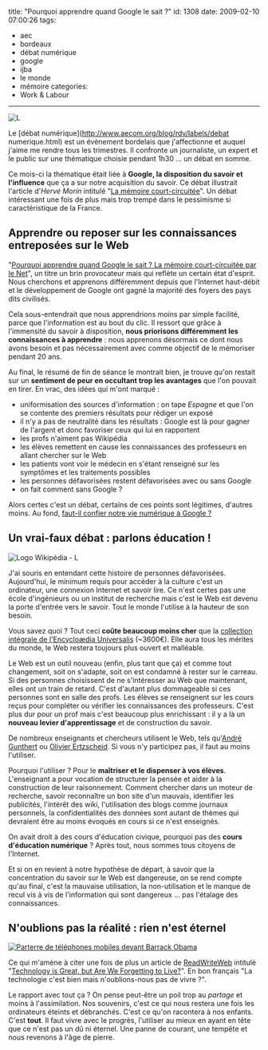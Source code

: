 title: "Pourquoi apprendre quand Google le sait ?"
id: 1308
date: 2009-02-10 07:00:26
tags:
- aec
- bordeaux
- débat numérique
- google
- ijba
- le monde
- mémoire
categories:
- Work & Labour
---

![L](/images/2009/02/aec-actualites.png "L")

Le [débat numérique](http://www.aecom.org/blog/rdv/labels/debat numerique.html) est un évènement bordelais que j'affectionne et auquel j'aime me rendre tous les trimestres. Il confronte un journaliste, un expert et le public sur une thématique choisie pendant 1h30 ... un débat en somme.

Ce mois-ci la thématique était liée à **Google, la disposition du savoir et l'influence** que ça a sur notre acquisition du savoir. Ce débat illustrait l'article d'_Hervé Morin_ intitulé "[La mémoire court-circuitée](http://www.lemonde.fr/cgi-bin/ACHATS/acheter.cgi?offre=ARCHIVES&amp;type_item=ART_ARCH_30J&amp;objet_id=1017052)".
Un débat intéressant une fois de plus mais trop trempé dans le pessimisme si caractéristique de la France.

<!--more-->

## Apprendre ou reposer sur les connaissances entreposées sur le Web

"[Pourquoi apprendre quand Google le sait ? La mémoire court-circuitée par le Net](http://www.aecom.org/blog/rdv/2009/01/le-dbat-numrique-pourquoi-apprendre.html)", un titre un brin provocateur mais qui reflète un certain état d'esprit. Nous cherchons et apprenons différemment depuis que l'Internet haut-débit et le développement de Google ont gagné la majorité des foyers des pays dits civilisés.

Cela sous-entendrait que nous apprendrions moins par simple facilité, parce que l'information est au bout du clic.
Il ressort que grâce à l'immensité du savoir à disposition, **nous priorisons différemment les connaissances à apprendre** : nous apprenons désormais ce dont nous avons besoin et pas nécessairement avec comme objectif de le mémoriser pendant 20 ans.

Au final, le résumé de fin de séance le montrait bien, je trouve qu'on restait sur un **sentiment de peur en occultant trop les avantages** que l'on pouvait en tirer. En vrac, des idées qui m'ont marqué :

*   uniformisation des sources d'information : on tape _Espagne_ et que l'on se contente des premiers résultats pour rédiger un exposé
*   il n'y a pas de neutralité dans les résultats : Google est là pour gagner de l'argent et donc favoriser ceux qui lui en rapportent
*   les profs n'aiment pas Wikipédia
*   les élèves remettent en cause les connaissances des professeurs en allant chercher sur le Web
*   les patients vont voir le médecin en s'étant renseigné sur les symptômes et les traitements possibles
*   les personnes défavorisées restent défavorisées avec ou sans Google
*   on fait comment sans Google ?

Alors certes c'est un débat, certains de ces points sont légitimes, d'autres moins. Au fond, [faut-il confier notre vie numérique à Google ?](https://oncletom.io/2008/03/11/google-ange-demon-vie-numerique/)

## Un vrai-faux débat : parlons éducation !

![Logo Wikipédia - L](/images/2009/02/wikipedia.png "Logo Wikipédia - L")

J'ai souris en entendant cette histoire de personnes défavorisées. Aujourd'hui, le minimum requis pour accéder à la culture c'est un ordinateur, une connexion Internet et savoir lire. Ce n'est certes pas une école d'ingénieurs ou un institut de recherche mais c'est le Web est devenu la porte d'entrée vers le savoir. Tout le monde l'utilise à la hauteur de son besoin.

Vous savez quoi ? Tout ceci **coûte beaucoup moins cher** que la [collection intégrale de l'Encycloædia Universalis](http://www.universalis.fr/boutique/Encyclopaedia_Universalis_en_30_volumes_Edition_2008.htm) (~3600€). Elle aura tous les mérites du monde, le Web restera toujours plus ouvert et malléable.

Le Web est un outil nouveau (enfin, plus tant que ça) et comme tout changement, soit on s'adapte, soit on est condamné à rester sur le carreau. Si des personnes choisissent de ne s'intéresser au Web que maintenant, elles ont un train de retard. C'est d'autant plus dommageable si ces personnes sont en salle des profs. Les élèves se renseignent sur les cours reçus pour compléter ou vérifier les connaissances des professeurs. C'est plus dur pour un prof mais c'est beaucoup plus enrichissant : il y a là un **nouveau levier d'apprentissage** et de construction du savoir.

De nombreux enseignants et chercheurs utilisent le Web, tels qu'[André Gunthert](http://www.arhv.lhivic.org/) ou [Olivier Ertzscheid](http://affordance.typepad.com/). Si vous n'y participez pas, il faut au moins l'utiliser.

Pourquoi l'utiliser ? Pour le **maîtriser et le dispenser à vos élèves**. L'enseignant a pour vocation de structurer la pensée et aider à la construction de leur raisonnement. Comment chercher dans un moteur de recherche, savoir reconnaître un bon site d'un mauvais, identifier les publicités, l'intérêt des wiki, l'utilisation des blogs comme journaux personnels, la confidentialités des données sont autant de thèmes qui devraient être au moins évoqués en cours si ce n'est enseignés.

On avait droit à des cours d'éducation civique, pourquoi pas des **cours d'éducation numérique** ? Après tout, nous sommes tous citoyens de l'Internet.

Et si on en revient à notre hypothèse de départ, à savoir que la concentration du savoir sur le Web est dangereuse, on se rend compte qu'au final, c'est la mauvaise utilisation, la non-utilisation et le manque de recul vis à vis de l'information qui sont dangereux ... pas l'étalage des connaissances.

## N'oublions pas la réalité : rien n'est éternel

[![Parterre de téléphones mobiles devant Barrack Obama](/images/2009/02/obama-parterre-photos-300x236.png "Parterre de téléphones mobiles devant Barrack Obama")](http://soupsoup.tumblr.com/post/72097686/put-the-camera-down-and-enjoy-a-moment-for-once)

Ce qui m'amène à citer une fois de plus un article de [ReadWriteWeb](http://www.readwriteweb.com) intitulé "[Technology is Great, but Are We Forgetting to Live?](http://www.readwriteweb.com/archives/technology_is_great_but_are_we_forgetting_to_live.php)". En bon français "La technologie c'est bien mais n'oublions-nous pas de vivre ?".

Le rapport avec tout ça ? On pense peut-être un poil trop au _partage_ et moins à l'assimilation. Nos souvenirs, c'est ce qui nous restera une fois les ordinateurs éteints et débranchés. C'est ce qu'on racontera à nos enfants. C'est **tout**.
Il faut vivre avec le progrès, l'utiliser au mieux en ayant en tête que ce n'est pas un dû ni éternel. Une panne de courant, une tempête et nous revenons à l'âge de pierre.